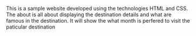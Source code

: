 This is a sample website developed using the technologies HTML and CSS.
The about is all about displaying the destination details and what are famous in the destination.
It will show the what month is perfered to visit the paticular destination
